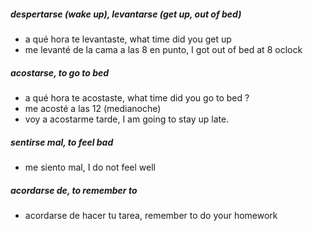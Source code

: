 
##### despertarse (wake up), levantarse (get up, out of bed)

- a qué hora te levantaste, what time did you get up
- me levanté de la cama a las 8 en punto, I got out of bed at 8 oclock

##### acostarse, to go to bed

- a qué hora te acostaste, what time did you go to bed ?
- me acosté a las 12 (medianoche)
- voy a acostarme tarde, I am going to stay up late.

##### sentirse mal, to feel bad

- me siento mal, I do not feel well

##### acordarse de, to remember to

- acordarse de hacer tu tarea, remember to do your homework
